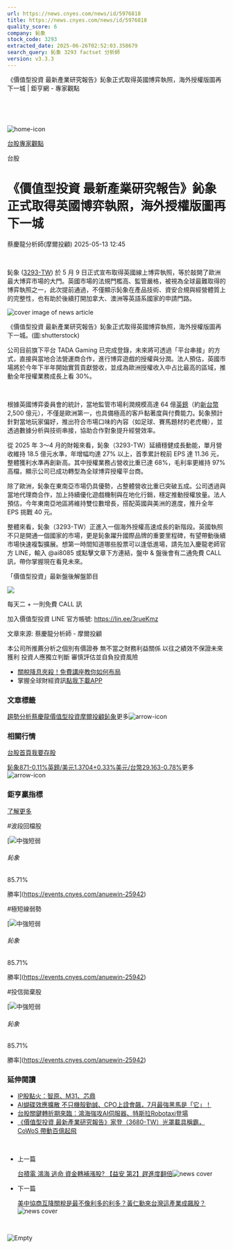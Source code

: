 ```yaml
---
url: https://news.cnyes.com/news/id/5976818
title: https://news.cnyes.com/news/id/5976818
quality_score: 6
company: 鈊象
stock_code: 3293
extracted_date: 2025-06-26T02:52:03.358679
search_query: 鈊象 3293 factset 分析師
version: v3.3.3
---
```


《價值型投資 最新產業研究報告》鈊象正式取得英國博弈執照，海外授權版圖再下一城 | 鉅亨網 - 專家觀點

‌

‌

![home-icon](/assets/icons/breadCrumb/symbol-icon-home.svg)

[台股](/news/cat/tw_stock)[專家觀點](/news/cat/stock_report)

台股

# 《價值型投資 最新產業研究報告》鈊象正式取得英國博弈執照，海外授權版圖再下一城

蔡慶龍分析師(摩爾投顧) 2025-05-13 12:45

‌

鈊象 ([3293-TW](https://www.cnyes.com/twstock/3293)) 於 5 月 9 日正式宣布取得英國線上博弈執照，等於敲開了歐洲最大博弈市場的大門。英國市場的法規門檻高、監管嚴格，被視為全球最難取得的博弈執照之一，此次提前通過，不僅顯示鈊象在產品技術、資安合規與經營體質上的完整性，也有助於後續打開加拿大、澳洲等英語系國家的申請門路。

![cover image of news article](/_next/image?url=https%3A%2F%2Fcimg.cnyes.cool%2Fprod%2Fnews%2F5976818%2Fl%2F9d940352acd278a7d97193c2cd332807.jpg&w=3840&q=75)

《價值型投資 最新產業研究報告》鈊象正式取得英國博弈執照，海外授權版圖再下一城。(圖:shutterstock)

公司目前旗下平台 TADA Gaming 已完成登錄，未來將可透過「平台串接」的方式，直接與當地合法營運商合作，進行博弈遊戲的授權與分潤。法人預估，英國市場將於今年下半年開始實質貢獻營收，並成為歐洲授權收入中占比最高的區域，推動全年授權業務成長上看 30%。

‌

根據英國博弈委員會的統計，當地監管市場利潤規模高達 64 億[英鎊](https://invest.cnyes.com/forex/detail/gbpusd)（約[新台幣](https://invest.cnyes.com/forex/detail/usdtwd) 2,500 億元），不僅是歐洲第一，也具備極高的客戶黏著度與付費能力。鈊象預計針對當地玩家偏好，推出符合市場口味的內容（如足球、賽馬題材的老虎機），並透過數據分析與技術串接，協助合作對象提升經營效率。

從 2025 年 3～4 月的財報來看，鈊象（3293-TW）延續穩健成長動能，單月營收維持 18.5 億元水準，年增幅均達 27% 以上，首季累計稅前 EPS 達 11.36 元，整體獲利水準再創新高。其中授權業務占營收比重已達 68%，毛利率更維持 97% 高檔，顯示公司已成功轉型為全球博弈授權平台商。

除了歐洲，鈊象在東南亞市場仍具優勢，占整體營收比重已突破五成。公司透過與當地代理商合作，加上持續優化遊戲機制與在地化行銷，穩定推動授權放量。法人預估，今年東南亞地區將維持雙位數增長，搭配英國與美洲的進度，推升全年 EPS 挑戰 40 元。

整體來看，鈊象（3293-TW）正進入一個海外授權高速成長的新階段。英國執照不只是開通一個國家的市場，更是鈊象躍升國際品牌的重要里程碑，有望帶動後續市場快速複製擴展。想第一時間知道哪些股票可以逢低進場，請先加入慶龍老師官方 LINE，輸入 @ai8085 或點擊文章下方連結，盤中 & 盤後會有二通免費 CALL 訊，帶你掌握現在看見未來。

「價值型投資」最新盤後解盤節目

![](https://cimg.cnyes.cool/prod/news/5976818/l/fa9d247e5413ab2b8c0ec5cd84854ed6.jpg)

每天二 + 一則免費 CALL 訊

加入價值型投資 LINE 官方帳號: <https://lin.ee/3rueKmz>

文章來源: 蔡慶龍分析師 - 摩爾投顧

本公司所推薦分析之個別有價證券 無不當之財務利益關係 以往之績效不保證未來獲利 投資人應獨立判斷 審慎評估並自負投資風險

* [關稅降息夾殺！免費講座教你如何布局](https://www.rsc.com.tw/Cnyes_RSC/SeminarBooking2025InvestmentOutlook.aspx?utm_source=anue&utm_medium=usstocks_end)
* 掌握全球財經資訊[點我下載APP](http://www.cnyes.com/app/?utm_source=mweb&utm_medium=HamMenuBanner&utm_campaign=fixed&utm_content=entr)

### 文章標籤

[趨勢分析](https://news.cnyes.com/tag/趨勢分析 "趨勢分析")[蔡慶龍](https://news.cnyes.com/tag/蔡慶龍 "蔡慶龍")[價值型投資](https://news.cnyes.com/tag/價值型投資 "價值型投資")[摩爾投顧](https://news.cnyes.com/tag/摩爾投顧 "摩爾投顧")[鈊象](https://news.cnyes.com/tag/鈊象 "鈊象")更多![arrow-icon](/assets/icons/arrows/arrow-down.svg)

### 相關行情

[台股首頁](https://www.cnyes.com/twstock)[我要存股](https://supr.link/8OHaU)

[鈊象871-0.11%](https://www.cnyes.com/twstock/3293)[英鎊/美元1.3704+0.33%](https://invest.cnyes.com/forex/detail/GBPUSD)[美元/台幣29.163-0.78%](https://invest.cnyes.com/forex/detail/USDTWD)更多![arrow-icon](/assets/icons/arrows/arrow-down.svg)

### 鉅亨贏指標

[了解更多](https://events.cnyes.com/anuewin-25942)

#波段回檔股

[![中強短弱](/assets/icons/win-indicator/long-to-short.svg)

###### 鈊象

85.71%

勝率](https://events.cnyes.com/anuewin-25942)

#極短線弱勢

[![中強短弱](/assets/icons/win-indicator/long-to-short.svg)

###### 鈊象

85.71%

勝率](https://events.cnyes.com/anuewin-25942)

#投信拋棄股

[![中強短弱](/assets/icons/win-indicator/long-to-short.svg)

###### 鈊象

85.71%

勝率](https://events.cnyes.com/anuewin-25942)

### 延伸閱讀

* [IP股點火：智原、M31、芯鼎](/news/id/6037794)
* [AI蝴碟效應擴散 不只機殼勤誠、CPO上詮會飆，7月最強黑馬是「它」！](/news/id/6036933)
* [台股關鍵轉折期來臨：鴻海強攻AI伺服器、特斯拉Robotaxi登場](/news/id/6036201)
* [《價值型投資 最新產業研究報告》家登（3680-TW）光罩載具稱霸，CoWoS 帶動百億起飛](/news/id/6035898)

‌

* 上一篇

  [台積電 鴻海 逃命 資金轉補漲股? 【益安 第2】趕進度翻倍](/news/id/5977578)![news cover](https://cimg.cnyes.cool/prod/news/5977578/m/14638afaec6ff24801ca95b1b3e0e8e9.jpg)
* 下一篇

  [美中協商互降關稅是最不像利多的利多？黃仁勳來台灣這產業成飆股？](/news/id/5975040)![news cover](https://cimg.cnyes.cool/prod/news/5975040/m/b18c116c48476530e65647ee17d1a196.jpg)

‌

![Empty](/assets/icons/skeleton/empty-image.svg)

‌